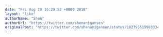```yaml
---
date: "Fri Aug 10 16:29:52 +0000 2018"
layout: "like"
authorName: "Shen"
authorUrl: "https://twitter.com/shenanigansen"
originalPost: "https://twitter.com/shenanigansen/status/1027955199833341952"
---
```


